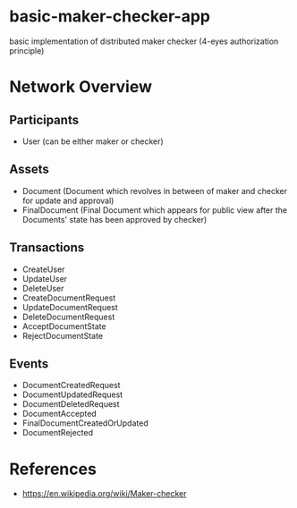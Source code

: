 # basic-maker-checker-app

basic implementation of distributed maker checker (4-eyes authorization principle)

# Network Overview

## Participants
 -  User (can be either maker or checker)

## Assets
 - Document (Document which revolves in between of maker and checker for update and approval)
 - FinalDocument (Final Document which appears for public view after the Documents' state has been approved by checker)

## Transactions
 - CreateUser 
 - UpdateUser
 - DeleteUser
 - CreateDocumentRequest
 - UpdateDocumentRequest
 - DeleteDocumentRequest
 - AcceptDocumentState
 - RejectDocumentState

## Events
 - DocumentCreatedRequest
 - DocumentUpdatedRequest
 - DocumentDeletedRequest
 - DocumentAccepted
 - FinalDocumentCreatedOrUpdated
 - DocumentRejected

# References
 - https://en.wikipedia.org/wiki/Maker-checker